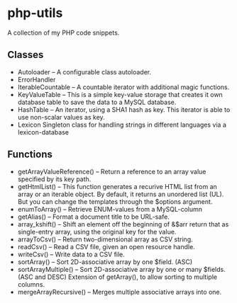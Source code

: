# php-utils

A collection of my PHP code snippets.

## Classes

- Autoloader – A configurable class autoloader.
- ErrorHandler
- IterableCountable – A countable iterator with additional magic functions.
- KeyValueTable – This is a simple key-value storage that creates it own database table to save the data to a MySQL database.
- HashTable – An iterator, using a SHA1 hash as key. This iterator is able to use non-scalar values as key.
- Lexicon Singleton class for handling strings in different languages via a lexicon-database

## Functions

- getArrayValueReference() – Return a reference to an array value specified by its key path.
- getHtmlList() – This function generates a recurive HTML list from an array or an iterable object. By default, it returns an unordered list (UL). But you can change the templates through the $options argument.
- enumToArray() – Retrieve ENUM-values from a MySQL-column
- getAlias() – Format a document title to be URL-safe.
- array_kshift() – Shift an element off the beginning of &$arr return that as single-entry array, using the original key for the value.
- arrayToCsv() – Return two-dimensional array as CSV string.
- readCsv() – Read a CSV file, given an open resource handle.
- writeCsv() – Write data to a CSV file.
- sortArray() – Sort 2D-associative array by one $field. (ASC)
- sortArrayMultiple() – Sort 2D-associative array by one or many $fields. (ASC and DESC) Extension of getArray(), to allow sorting to multiple columns.
- mergeArrayRecursive() – Merges multiple associative arrays into one.

